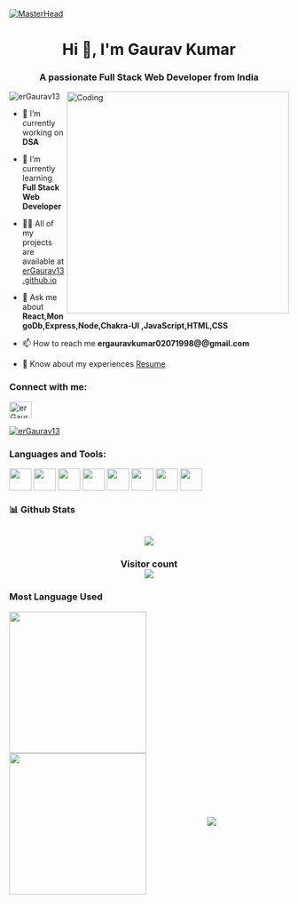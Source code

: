 [![MasterHead](https://camo.githubusercontent.com/3015c6f34ed5c2131bac41a22b7a27a847f65803d232c99fe31f649c9c746fbd/68747470733a2f2f7777772e61616469747269746563686e6f6c6f67792e636f6d2f696d616765732f726564657369676e2e676966)](https://erGaurav13.io)

 
<h1 align="center">Hi 👋, I'm Gaurav Kumar</h1>
<h3 align="center">A passionate Full Stack Web Developer from India</h3>

<img align="right" alt="Coding" width="400" src="https://images.squarespace-cdn.com/content/v1/5769fc401b631bab1addb2ab/1541580611624-TE64QGKRJG8SWAIUS7NS/coding-freak.gif" />
<p align="left"> <img src="https://komarev.com/ghpvc/?username=erGaurav13&label=Profile%20views&color=0e75b6&style=flat" alt="erGaurav13" /> </p>



- 🔭 I’m currently working on **DSA**

- 🌱 I’m currently learning **Full Stack Web Developer**

- 👨‍💻 All of my projects are available at [erGaurav13.github.io](https://erGaurav13.github.io/)

- 💬 Ask me about **React,MongoDb,Express,Node,Chakra-UI ,JavaScript,HTML,CSS**

- 📫 How to reach me **ergauravkumar02071998@@gmail.com**

- 📄 Know about my experiences [Resume](https://drive.google.com/file/d/1tJENIGy6jhHTmtgVx9AguXfgVGCDvG9C/view?usp=sharing)

<h3 align="left">Connect with me:</h3>
<p align="left">
<a href="https://linkedin.com/in/gaurav-kumar-fullstackwebdeveloper" target="_blank"><img align="center" src="https://cdn3d.iconscout.com/3d/free/thumb/linkedin-2950130-2447889.png" alt="erGaurav13" height="30" width="40" /></a>

</p>
<p align="left"> <a href="https://github.com/ryo-ma/github-profile-trophy"><img src="https://github-profile-trophy.vercel.app/?username=erGaurav13" alt="erGaurav13" /></a> </p>

<h3 align="left">Languages and Tools:</h3>
<p align="left"> 
 <img align="center"  src="https://cdn-icons-png.flaticon.com/512/732/732212.png" width="40px" height="40px"/>
 <img align="center"  src="https://cdn-icons-png.flaticon.com/512/732/732190.png" width="40px" height="40px"/>
  <img align="center"  src="https://a.thumbs.redditmedia.com/zDOFJTXd6fmlD58VDGypiV94Leflz11woxmgbGY6p_4.png" width="40px" height="40px"/>
  <img align="center"  src="https://encrypted-tbn0.gstatic.com/images?q=tbn:ANd9GcSTwoQOKaEC2yGqs3Qt7cM-m4AGON6PeUEc81wnzHh-igFMBptr8uhyyEx0YGAm485M_LI&usqp=CAU" width="40px" height="40px"/>
  <img align="center"  src="https://www.javatpoint.com/js/nodejs/images/node-js-tutorial.png" width="40px" height="40px"/>
  <img align="center"  src="https://e7.pngegg.com/pngimages/925/447/png-clipart-express-js-node-js-javascript-mongodb-node-js-text-trademark-thumbnail.png" width="40px" height="40px"/>
  <img align="center"  src="https://g.foolcdn.com/art/companylogos/square/mdb.png" width="40px" height="40px"/>
  <img align="center"  src="https://upload.wikimedia.org/wikipedia/commons/thumb/4/4c/Typescript_logo_2020.svg/1200px-Typescript_logo_2020.svg.png" width="40px" height="40px"/>
</p>


<h3>📊 Github Stats</h3>
<p align="center">
   <br \>
   <img align="center" src="https://github-readme-stats-git-masterrstaa-rickstaa.vercel.app/api?username=ergaurav13&hide_border=true&theme=react&hide_border=true&bg_color=0D1117"/>
</p>
<h3 align="center"> 
  Visitor count <br>
  <img src="https://profile-counter.glitch.me/erGaurav13/count.svg" />
</h3>
<h3>Most Language Used</h3>

<div  }>
  <img align="center" src="https://github-readme-stats-git-masterrstaa-rickstaa.vercel.app/api/top-langs/?username=ergaurav13&hide_border=true&theme=react&hide_border=true&bg_color=0D1117" height="255px" width="70%"  />
  <img align="center" src="https://github-readme-streak-stats.herokuapp.com/?user=erGaurav13" height="255px" width="70%"/>
  <img src="https://github-readme-streak-stats.herokuapp.com/?user=erGaurav13&theme=dark">
<div>

